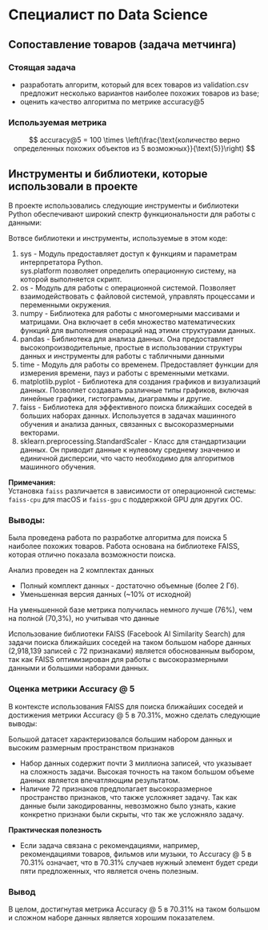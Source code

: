 # Специалист по Data Science

## Сопоставление товаров (задача метчинга)

### Стоящая задача
- разработать алгоритм, который для всех товаров из validation.csv предложит несколько вариантов наиболее похожих товаров из base;
- оценить качество алгоритма по метрике accuracy@5

### Используемая метрика
$$
accuracy@5 = 100 \times \left(\frac{\text{количество верно определенных похожих объектов из 5 возможных}}{\text{5}}\right)
$$


## Инструменты и библиотеки, которые использовали в проекте
В проекте использовались следующие инструменты и библиотеки Python обеспечивают широкий спектр функциональности для работы с данными:

Вотвсе библиотеки и инструменты, используемые в этом коде:

1. sys - Модуль предоставляет доступ к функциям и параметрам интерпретатора Python.  
sys.platform позволяет определить операционную систему, на которой выполняется скрипт.
2. os - Модуль для работы с операционной системой. Позволяет взаимодействовать с файловой системой, управлять процессами и переменными окружения.
3. numpy - Библиотека для работы с многомерными массивами и матрицами. Она включает в себя множество математических функций для выполнения операций над этими структурами данных.
4. pandas - Библиотека для анализа данных. Она предоставляет высокопроизводительные, простые в использовании структуры данных и инструменты для работы с табличными данными 
5. time  - Модуль для работы со временем. Предоставляет функции для измерения времени, пауз и работы с временными метками.
6. matplotlib.pyplot - Библиотека для создания графиков и визуализаций данных. Позволяет создавать различные типы графиков, включая линейные графики, гистограммы, диаграммы и другие.
7. faiss -  Библиотека для эффективного поиска ближайших соседей в больших наборах данных. Используется в задачах машинного обучения и анализа данных, связанных с высокоразмерными векторами.
 9. sklearn.preprocessing.StandardScaler - Класс для стандартизации данных. Он приводит данные к нулевому среднему значению и единичной дисперсии, что часто необходимо для алгоритмов машинного обучения.

**Примечания:**  
Установка `faiss` различается в зависимости от операционной системы: `faiss-cpu` для macOS и `faiss-gpu` с поддержкой GPU для других ОС.

### Выводы:

Была проведена работа по разработке алгоритма для поиска 5 наиболее похожих товаров.
Работа основана на библиотеке FAISS, которая отлично показала возможности поиска.

Анализ проведен на 2 комплектах данных
- Полный комплект данных - достаточно объемные (более 2 Гб). 
- Уменьшенная версия данных (~10% от исходной) 

На уменьшенной базе метрика получилась немного лучше (76%), чем на полной (70,3%), но учитывая что данные 

Использование библиотеки FAISS (Facebook AI Similarity Search) для задачи поиска ближайших соседей на таком большом наборе данных (2,918,139 записей с 72 признаками) является обоснованным выбором, так как FAISS оптимизирован для работы с высокоразмерными данными и большими наборами данных.

### Оценка метрики Accuracy @ 5

В контексте использования FAISS для поиска ближайших соседей и достижения метрики Accuracy @ 5 в 70.31%, можно сделать следующие выводы:

Большой датасет характеризовался большим набором данных и высоким размерным пространством признаков
- Набор данных содержит почти 3 миллиона записей, что указывает на сложность задачи. Высокая точность на таком большом объеме данных является впечатляющим результатом.
- Наличие 72 признаков предполагает высокоразмерное пространство признаков, что также усложняет задачу.
Так как данные были закодированны, невозможно было узнать, какие конкретно признаки были скрыты, что так же усложняло задачу.

**Практическая полезность**
- Если задача связана с рекомендациями, например, рекомендациями товаров, фильмов или музыки, то Accuracy @ 5 в 70.31% означает, что в 70.31% случаев нужный элемент будет среди пяти предложенных, что является очень полезным.


### Вывод
В целом, достигнутая метрика Accuracy @ 5 в 70.31% на таком большом и сложном наборе данных является хорошим показателем. 


